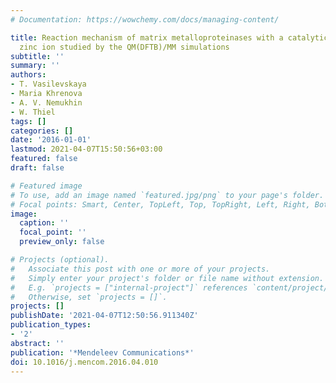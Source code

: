 ```yaml
---
# Documentation: https://wowchemy.com/docs/managing-content/

title: Reaction mechanism of matrix metalloproteinases with a catalytically  active
  zinc ion studied by the QM(DFTB)/MM simulations
subtitle: ''
summary: ''
authors:
- T. Vasilevskaya
- Maria Khrenova
- A. V. Nemukhin
- W. Thiel
tags: []
categories: []
date: '2016-01-01'
lastmod: 2021-04-07T15:50:56+03:00
featured: false
draft: false

# Featured image
# To use, add an image named `featured.jpg/png` to your page's folder.
# Focal points: Smart, Center, TopLeft, Top, TopRight, Left, Right, BottomLeft, Bottom, BottomRight.
image:
  caption: ''
  focal_point: ''
  preview_only: false

# Projects (optional).
#   Associate this post with one or more of your projects.
#   Simply enter your project's folder or file name without extension.
#   E.g. `projects = ["internal-project"]` references `content/project/deep-learning/index.md`.
#   Otherwise, set `projects = []`.
projects: []
publishDate: '2021-04-07T12:50:56.911340Z'
publication_types:
- '2'
abstract: ''
publication: '*Mendeleev Communications*'
doi: 10.1016/j.mencom.2016.04.010
---
```

